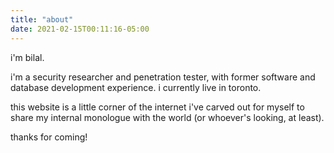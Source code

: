 ```yaml
---
title: "about"
date: 2021-02-15T00:11:16-05:00
---
```


i'm bilal. 

i'm a security researcher and penetration tester, with former software and database development experience. i currently live in toronto.

this website is a little corner of the internet i've carved out for myself to share my internal monologue with the world (or whoever's looking, at least).

thanks for coming!
